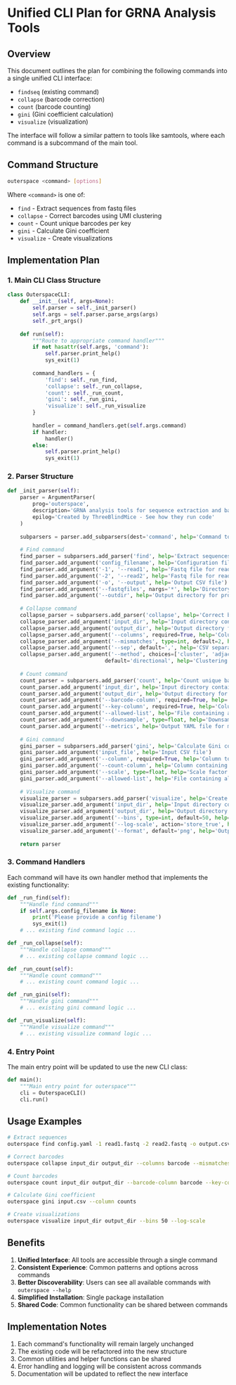 # Unified CLI Plan for GRNA Analysis Tools

## Overview

This document outlines the plan for combining the following commands into a single unified CLI interface:
- `findseq` (existing command)
- `collapse` (barcode correction)
- `count` (barcode counting)
- `gini` (Gini coefficient calculation)
- `visualize` (visualization)

The interface will follow a similar pattern to tools like samtools, where each command is a subcommand of the main tool.

## Command Structure

```bash
outerspace <command> [options]
```

Where `<command>` is one of:
- `find` - Extract sequences from fastq files
- `collapse` - Correct barcodes using UMI clustering
- `count` - Count unique barcodes per key
- `gini` - Calculate Gini coefficient
- `visualize` - Create visualizations

## Implementation Plan

### 1. Main CLI Class Structure

```python
class OuterspaceCLI:
    def __init__(self, args=None):
        self.parser = self._init_parser()
        self.args = self.parser.parse_args(args)
        self._prt_args()
        
    def run(self):
        """Route to appropriate command handler"""
        if not hasattr(self.args, 'command'):
            self.parser.print_help()
            sys_exit(1)
            
        command_handlers = {
            'find': self._run_find,
            'collapse': self._run_collapse,
            'count': self._run_count,
            'gini': self._run_gini,
            'visualize': self._run_visualize
        }
        
        handler = command_handlers.get(self.args.command)
        if handler:
            handler()
        else:
            self.parser.print_help()
            sys_exit(1)
```

### 2. Parser Structure

```python
def _init_parser(self):
    parser = ArgumentParser(
        prog='outerspace',
        description='GRNA analysis tools for sequence extraction and barcode analysis',
        epilog='Created by ThreeBlindMice - See how they run code'
    )
    
    subparsers = parser.add_subparsers(dest='command', help='Command to run')
    
    # Find command
    find_parser = subparsers.add_parser('find', help='Extract sequences from fastq files')
    find_parser.add_argument('config_filename', help='Configuration file with search patterns')
    find_parser.add_argument('-1', '--read1', help='Fastq file for read 1')
    find_parser.add_argument('-2', '--read2', help='Fastq file for read 2')
    find_parser.add_argument('-o', '--output', help='Output CSV file')
    find_parser.add_argument('--fastqfiles', nargs='*', help='Directory containing paired fastq files')
    find_parser.add_argument('--outdir', help='Output directory for processed files')
    
    # Collapse command
    collapse_parser = subparsers.add_parser('collapse', help='Correct barcodes using UMI clustering')
    collapse_parser.add_argument('input_dir', help='Input directory containing CSV files')
    collapse_parser.add_argument('output_dir', help='Output directory for corrected files')
    collapse_parser.add_argument('--columns', required=True, help='Column(s) containing barcodes')
    collapse_parser.add_argument('--mismatches', type=int, default=2, help='Number of mismatches allowed')
    collapse_parser.add_argument('--sep', default=',', help='CSV separator')
    collapse_parser.add_argument('--method', choices=['cluster', 'adjacency', 'directional'], 
                               default='directional', help='Clustering method')
    
    # Count command
    count_parser = subparsers.add_parser('count', help='Count unique barcodes per key')
    count_parser.add_argument('input_dir', help='Input directory containing CSV files')
    count_parser.add_argument('output_dir', help='Output directory for counts')
    count_parser.add_argument('--barcode-column', required=True, help='Column containing barcodes')
    count_parser.add_argument('--key-column', required=True, help='Column to group by')
    count_parser.add_argument('--allowed-list', help='File containing allowed keys')
    count_parser.add_argument('--downsample', type=float, help='Downsample probability')
    count_parser.add_argument('--metrics', help='Output YAML file for metrics')
    
    # Gini command
    gini_parser = subparsers.add_parser('gini', help='Calculate Gini coefficient')
    gini_parser.add_argument('input_file', help='Input CSV file')
    gini_parser.add_argument('--column', required=True, help='Column to calculate from')
    gini_parser.add_argument('--count-column', help='Column containing pre-counted values')
    gini_parser.add_argument('--scale', type=float, help='Scale factor for normalized values')
    gini_parser.add_argument('--allowed-list', help='File containing allowed values')
    
    # Visualize command
    visualize_parser = subparsers.add_parser('visualize', help='Create visualizations')
    visualize_parser.add_argument('input_dir', help='Input directory containing CSV files')
    visualize_parser.add_argument('output_dir', help='Output directory for plots')
    visualize_parser.add_argument('--bins', type=int, default=50, help='Number of histogram bins')
    visualize_parser.add_argument('--log-scale', action='store_true', help='Use log scale')
    visualize_parser.add_argument('--format', default='png', help='Output image format')
    
    return parser
```

### 3. Command Handlers

Each command will have its own handler method that implements the existing functionality:

```python
def _run_find(self):
    """Handle find command"""
    if self.args.config_filename is None:
        print('Please provide a config filename')
        sys_exit(1)
    # ... existing find command logic ...

def _run_collapse(self):
    """Handle collapse command"""
    # ... existing collapse command logic ...

def _run_count(self):
    """Handle count command"""
    # ... existing count command logic ...

def _run_gini(self):
    """Handle gini command"""
    # ... existing gini command logic ...

def _run_visualize(self):
    """Handle visualize command"""
    # ... existing visualize command logic ...
```

### 4. Entry Point

The main entry point will be updated to use the new CLI class:

```python
def main():
    """Main entry point for outerspace"""
    cli = OuterspaceCLI()
    cli.run()
```

## Usage Examples

```bash
# Extract sequences
outerspace find config.yaml -1 read1.fastq -2 read2.fastq -o output.csv

# Correct barcodes
outerspace collapse input_dir output_dir --columns barcode --mismatches 2

# Count barcodes
outerspace count input_dir output_dir --barcode-column barcode --key-column sample

# Calculate Gini coefficient
outerspace gini input.csv --column counts

# Create visualizations
outerspace visualize input_dir output_dir --bins 50 --log-scale
```

## Benefits

1. **Unified Interface**: All tools are accessible through a single command
2. **Consistent Experience**: Common patterns and options across commands
3. **Better Discoverability**: Users can see all available commands with `outerspace --help`
4. **Simplified Installation**: Single package installation
5. **Shared Code**: Common functionality can be shared between commands

## Implementation Notes

1. Each command's functionality will remain largely unchanged
2. The existing code will be refactored into the new structure
3. Common utilities and helper functions can be shared
4. Error handling and logging will be consistent across commands
5. Documentation will be updated to reflect the new interface 